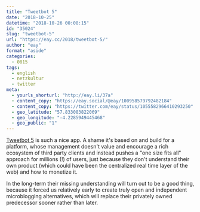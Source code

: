 ```yaml
---
title: "Tweetbot 5"
date: "2018-10-25"
datetime: "2018-10-26 00:08:15"
id: "35024"
slug: "tweetbot-5"
url: "https://eay.cc/2018/tweetbot-5/"
author: "eay"
format: "aside"
categories:
  - 0815
tags:
  - english
  - netzkultur
  - twitter
meta:
  - yourls_shorturl: "http://eay.li/37a"
  - content_copy: "https://eay.social/@eay/100958579792482184"
  - content_copy: "https://twitter.com/eay/status/1055582966410293250"
  - geo_latitude: "57.833083822069"
  - geo_longitude: "-4.2285949445468"
  - geo_public: "1"
---
```


[Tweetbot 5](https://itunes.apple.com/de/app/tweetbot-5-for-twitter/id1018355599?mt=8&uo=4&at=11lohW) is such a nice app. A shame it's based on and build for a platform, whose management doesn't value and encourage a rich ecosystem of third party clients and instead pushes a "one size fits all" approach for millions (!) of users, just because they don't understand their own product (which could have been the centralized real time layer of the web) and how to monetize it.

In the long-term their missing understanding will turn out to be a good thing, because it forced us relatively early to create truly open and independent microblogging alternatives, which will replace their privately owned predecessor sooner rather than later.
